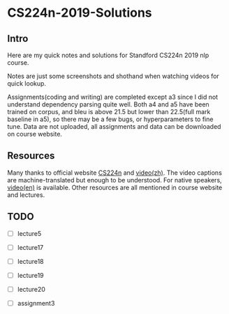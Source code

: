 # CS224n-2019-Solutions

## Intro
Here are my quick notes and solutions for Standford CS224n 2019 nlp course.

Notes are just some screenshots and shothand when watching videos for quick lookup.

Assignments(coding and writing) are completed except a3 since I did not understand dependency parsing quite well. Both a4 and a5 have been trained on corpus, and bleu is above 21.5 but lower than 22.5(full mark baseline in a5), so there may be a few bugs, or hyperparameters to fine tune. Data are not uploaded, all assignments and data can be downloaded on course website.

## Resources
Many thanks to official website [CS224n](https://web.stanford.edu/class/archive/cs/cs224n/cs224n.1194/index.html#schedule) and [video(zh)](https://www.bilibili.com/video/BV1r4411f7td?from=search&seid=7846450317972720872). The video captions are machine-translated but enough to be understood. For native speakers, [video(en)](https://www.youtube.com/watch?v=8rXD5-xhemo&list=PLoROMvodv4rOhcuXMZkNm7j3fVwBBY42z) is available. Other resources are all mentioned in course website and lectures.

## TODO
- [ ] lecture5
- [ ] lecture17
- [ ] lecture18
- [ ] lecture19
- [ ] lecture20
- [ ] assignment3
 
